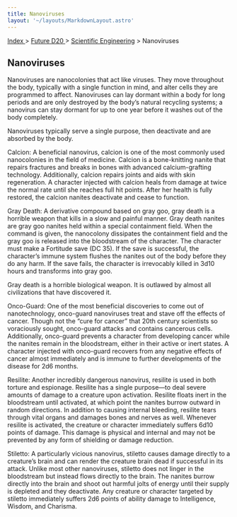 ```yaml
---
title: Nanoviruses
layout: '~/layouts/MarkdownLayout.astro'
---
```


[ Index ](/) > [ Future D20 ](/future.d20.srd) > [Scientific Engineering](/future.d20.srd/scientific.engineering) > Nanoviruses

## Nanoviruses

Nanoviruses are nanocolonies that act like viruses. They move throughout the
body, typically with a single function in mind, and alter cells they are
programmed to affect. Nanoviruses can lay dormant within a body for long
periods and are only destroyed by the body’s natural recycling systems; a
nanovirus can stay dormant for up to one year before it washes out of the body
completely.

Nanoviruses typically serve a single purpose, then deactivate and are absorbed
by the body.

Calcion: A beneficial nanovirus, calcion is one of the most commonly used
nanocolonies in the field of medicine. Calcion is a bone-knitting nanite that
repairs fractures and breaks in bones with advanced calcium-grafting
technology. Additionally, calcion repairs joints and aids with skin
regeneration. A character injected with calcion heals from damage at twice the
normal rate until she reaches full hit points. After her health is fully
restored, the calcion nanites deactivate and cease to function.

Gray Death: A derivative compound based on gray goo, gray death is a horrible
weapon that kills in a slow and painful manner. Gray death nanites are gray
goo nanites held within a special containment field. When the command is
given, the nanocolony dissipates the containment field and the gray goo is
released into the bloodstream of the character. The character must make a
Fortitude save (DC 35). If the save is successful, the character’s immune
system flushes the nanites out of the body before they do any harm. If the
save fails, the character is irrevocably killed in 3d10 hours and transforms
into gray goo.

Gray death is a horrible biological weapon. It is outlawed by almost all
civilizations that have discovered it.

Onco-Guard: One of the most beneficial discoveries to come out of
nanotechnology, onco-guard nanoviruses treat and stave off the effects of
cancer. Though not the “cure for cancer” that 20th century scientists so
voraciously sought, onco-guard attacks and contains cancerous cells.
Additionally, onco-guard prevents a character from developing cancer while the
nanites remain in the bloodstream, either in their active or inert states. A
character injected with onco-guard recovers from any negative effects of
cancer almost immediately and is immune to further developments of the disease
for 2d6 months.

Resilite: Another incredibly dangerous nanovirus, resilite is used in both
torture and espionage. Resilite has a single purpose—to deal severe amounts of
damage to a creature upon activation. Resilite floats inert in the bloodstream
until activated, at which point the nanites burrow outward in random
directions. In addition to causing internal bleeding, resilite tears through
vital organs and damages bones and nerves as well. Whenever resilite is
activated, the creature or character immediately suffers 6d10 points of
damage. This damage is physical and internal and may not be prevented by any
form of shielding or damage reduction.

Stiletto: A particularly vicious nanovirus, stiletto causes damage directly to
a creature’s brain and can render the creature brain dead if successful in its
attack. Unlike most other nanoviruses, stiletto does not linger in the
bloodstream but instead flows directly to the brain. The nanites burrow
directly into the brain and shoot out harmful jolts of energy until their
supply is depleted and they deactivate. Any creature or character targeted by
stiletto immediately suffers 2d6 points of ability damage to Intelligence,
Wisdom, and Charisma.

